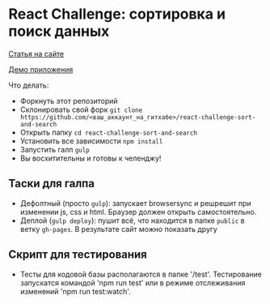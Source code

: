 # React Challenge: сортировка и поиск данных

[Статья на сайте](http://jsraccoon.ru/react-challenge-sort-and-search)

[Демо приложения](http://xamedow.github.io/react-challenge-sort-and-search/)

Что делать:

* Форкнуть этот репозиторий
* Склонировать свой форк `git clone https://github.com/<ваш_аккаунт_на_гитхабе>/react-challenge-sort-and-search`
* Открыть папку `cd react-challenge-sort-and-search`
* Установить все зависимости `npm install`
* Запустить галп `gulp`
* Вы восхитительны и готовы к челенджу!

## Таски для галпа

* Дефолтный (просто `gulp`): запускает browsersync и решрешит при изменении js, css и html. Браузер должен открыть самостоятельно.
* Деплой (`gulp deploy`): пушит всё, что находится в папке `public` в ветку `gh-pages`. В результате сайт можно показать другу

## Скрипт для тестирования

* Тесты для кодовой базы располагаются в папке '/test'. Тестирование запускатся командой 'npm run test' 
или в режиме отслеживания изменений 'npm run test:watch'. 

